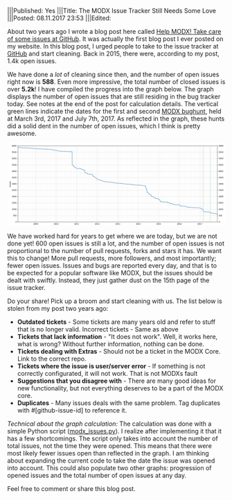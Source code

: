 |||Published: Yes
|||Title: The MODX Issue Tracker Still Needs Some Love
|||Posted: 08.11.2017 23:53
|||Edited:

About two years ago I wrote a blog post here called [Help MODX! Take care of some issues at GitHub](https://optimuscrime.net/11-help-modx!-take-care-of-some-issues-at-github). It was actually the first blog post I ever posted on my website. In this blog post, I urged people to take to the issue tracker at [GitHub](https://github.com/modxcms/revolution/issues) and start cleaning. Back in 2015, there were, according to my post, 1.4k open issues.

We have done a _lot_ of cleaning since then, and the number of open issues right now is **588**. Even more impressive, the total number of closed issues is over **5.2k**! I have compiled the progress into the graph below. The graph displays the number of open issues that are still residing in the bug tracker today. See notes at the end of the post for calculation details. The vertical green lines indicate the dates for the first and second [MODX bughunt](https://www.modxbughunt.com), held at March 3rd, 2017 and July 7th, 2017. As reflected in the graph, these hunts did a solid dent in the number of open issues, which I think is pretty awesome.

![](static/34/graph.png)

We have worked hard for years to get where we are today, but we are not done yet! 600 open issues is still a lot, and the number of open issues is not proportional to the number of pull requests, forks and stars it has. We want this to change! More pull requests, more followers, and most importantly; fewer open issues. Issues and bugs are reported every day, and that is to be expected for a popular software like MODX, but the issues should be dealt with swiftly. Instead, they just gather dust on the 15th page of the issue tracker.

Do your share! Pick up a broom and start cleaning with us. The list below is stolen from my post two years ago:

- **Outdated tickets** - Some tickets are many years old and refer to stuff that is no longer valid. Incorrect tickets - Same as above
- **Tickets that lack information** - "It does not work". Well, it works here, what is wrong? Without further information, nothing can be done.
- **Tickets dealing with Extras** - Should not be a ticket in the MODX Core. Link to the correct repo.
- **Tickets where the issue is user/server error** - If something is not correctly configurated, it will not work. That is not MODXs fault
- **Suggestions that you disagree with** - There are many good ideas for new functionality, but not everything deserves to be a part of the MODX core.
- **Duplicates** - Many issues deals with the same problem. Tag duplicates with #[github-issue-id] to reference it.

*Technical about the graph calculation:* The calculation was done with a simple Python script ([modx_issues.py](static/34/modx_issues.py)). I realize after implementing it that it has a few shortcomings. The script only takes into account the number of total issues, not the time they were opened. This means that there were most likely fewer issues open than reflected in the graph. I am thinking about expanding the current code to take the date the issue was opened into account. This could also populate two other graphs: progression of opened issues and the total number of open issues at any day.

Feel free to comment or share this blog post.